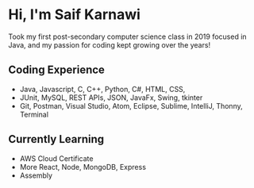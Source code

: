 # Hi, I'm Saif Karnawi
Took my first post-secondary computer science class in 2019 focused in Java, and my passion for coding kept growing over the years!
## Coding Experience
- Java, Javascript, C, C++, Python, C#, HTML, CSS, 
- JUnit, MySQL, REST APIs, JSON, JavaFx, Swing, tkinter
- Git, Postman, Visual Studio, Atom, Eclipse, Sublime, IntelliJ, Thonny, Terminal
## Currently Learning
- AWS Cloud Certificate
- More React, Node, MongoDB, Express
- Assembly

